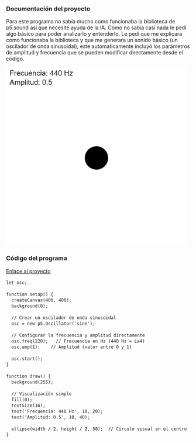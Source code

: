 ### Documentación del proyecto 
Para este programa no sabía mucho como funcionaba la biblioteca de p5.sound así que necesité ayuda de la IA. Como no sabía casi nada le pedí algo básico para poder analizarlo y entenderlo. Le pedí que me explicara como funcionaba la biblioteca y que me generara un sonido básico (un oscilador de onda sinusoidal), este automaticamente incluyó los parámetros de amplitud y frecuencia que se pueden modificar directamente desde el código. 

![Cuandro Comparativo](../../../../assets/ejemplo32.png)
### Código del programa 

[Enlace al proyecto](https://editor.p5js.org/manuuuu15281/sketches/0u9G-gdra)

```
let osc;

function setup() {
  createCanvas(400, 400);
  background(0);

  // Crear un oscilador de onda sinusoidal
  osc = new p5.Oscillator('sine');

  // Configurar la frecuencia y amplitud directamente
  osc.freq(220);   // Frecuencia en Hz (440 Hz = La4)
  osc.amp(1);    // Amplitud (valor entre 0 y 1)

  osc.start();
}

function draw() {
  background(255);

  // Visualización simple
  fill(0);
  textSize(16);
  text('Frecuencia: 440 Hz', 10, 20);
  text('Amplitud: 0.5', 10, 40);

  ellipse(width / 2, height / 2, 50);  // Círculo visual en el centro
}

```
